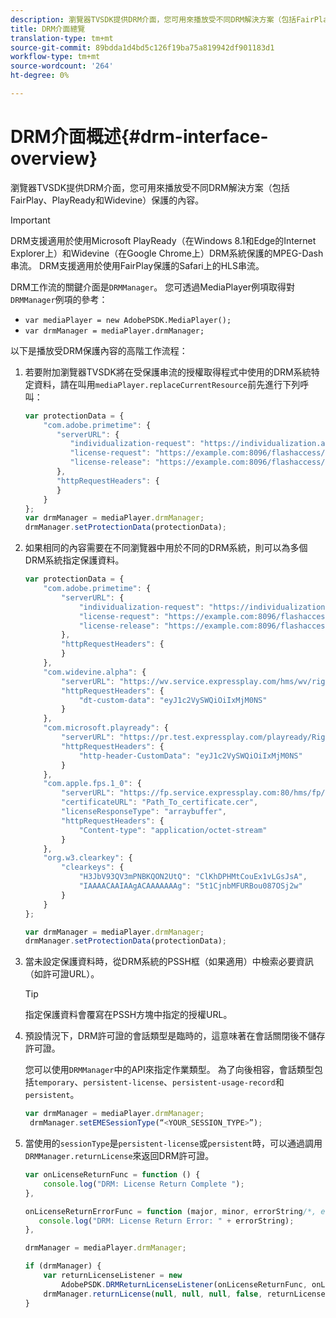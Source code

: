 ```yaml
---
description: 瀏覽器TVSDK提供DRM介面，您可用來播放受不同DRM解決方案（包括FairPlay、PlayReady和Widevine）保護的內容。
title: DRM介面總覽
translation-type: tm+mt
source-git-commit: 89bdda1d4bd5c126f19ba75a819942df901183d1
workflow-type: tm+mt
source-wordcount: '264'
ht-degree: 0%

---
```



# DRM介面概述{#drm-interface-overview}

瀏覽器TVSDK提供DRM介面，您可用來播放受不同DRM解決方案（包括FairPlay、PlayReady和Widevine）保護的內容。

<!--<a id="section_59994F2059B245E996E0776214804A0A"></a>-->

>[!IMPORTANT]
>
>DRM支援適用於使用Microsoft PlayReady（在Windows 8.1和Edge的Internet Explorer上）和Widevine（在Google Chrome上）DRM系統保護的MPEG-Dash串流。 DRM支援適用於使用FairPlay保護的Safari上的HLS串流。

DRM工作流的關鍵介面是`DRMManager`。 您可透過MediaPlayer例項取得對`DRMManager`例項的參考：

* `var mediaPlayer = new AdobePSDK.MediaPlayer();`
* `var drmManager = mediaPlayer.drmManager;`

<!--<a id="section_B7E8AD9A4D4F4BD9BA2A67ABC135D6F9"></a>-->

以下是播放受DRM保護內容的高階工作流程：

1. 若要附加瀏覽器TVSDK將在受保護串流的授權取得程式中使用的DRM系統特定資料，請在叫用`mediaPlayer.replaceCurrentResource`前先進行下列呼叫：

   ```js
   var protectionData = { 
       "com.adobe.primetime": { 
          "serverURL": { 
             "individualization-request": "https://individualization.adobe.com/flashaccess/i15n/v5", 
             "license-request": "https://example.com:8096/flashaccess/req", 
             "license-release": "https://example.com:8096/flashaccess/req" 
          }, 
          "httpRequestHeaders": { 
          } 
       } 
   }; 
   var drmManager = mediaPlayer.drmManager; 
   drmManager.setProtectionData(protectionData);
   ```

1. 如果相同的內容需要在不同瀏覽器中用於不同的DRM系統，則可以為多個DRM系統指定保護資料。

   ```js
   var protectionData = { 
       "com.adobe.primetime": { 
           "serverURL": { 
               "individualization-request": "https://individualization.adobe.com/flashaccess/i15n/v5", 
               "license-request": "https://example.com:8096/flashaccess/req", 
               "license-release": "https://example.com:8096/flashaccess/req" 
           }, 
           "httpRequestHeaders": { 
           } 
       }, 
       "com.widevine.alpha": { 
           "serverURL": "https://wv.service.expressplay.com/hms/wv/rights/?ExpressPlayToken=<token value>", 
           "httpRequestHeaders": { 
               "dt-custom-data": "eyJ1c2VySWQiOiIxMjM0NS" 
           } 
       }, 
       "com.microsoft.playready": { 
           "serverURL": "https://pr.test.expressplay.com/playready/RightsManager.asmx?ExpressPlayToken=<token value>", 
           "httpRequestHeaders": { 
               "http-header-CustomData": "eyJ1c2VySWQiOiIxMjM0NS" 
           } 
       }, 
       "com.apple.fps.1_0": { 
           "serverURL": "https://fp.service.expressplay.com:80/hms/fp/rights/?ExpressPlayToken=<token value>", 
           "certificateURL": "Path_To_certificate.cer", 
           "licenseResponseType": "arraybuffer", 
           "httpRequestHeaders": { 
               "Content-type": "application/octet-stream" 
           } 
       }, 
       "org.w3.clearkey": { 
           "clearkeys": { 
               "H3JbV93QV3mPNBKQON2UtQ": "ClKhDPHMtCouEx1vLGsJsA", 
               "IAAAACAAIAAgACAAAAAAAg": "5t1CjnbMFURBou087OSj2w" 
           } 
       } 
   }; 
   
   var drmManager = mediaPlayer.drmManager; 
   drmManager.setProtectionData(protectionData);
   ```

1. 當未設定保護資料時，從DRM系統的PSSH框（如果適用）中檢索必要資訊（如許可證URL）。

   >[!TIP]
   >
   >指定保護資料會覆寫在PSSH方塊中指定的授權URL。

1. 預設情況下，DRM許可證的會話類型是臨時的，這意味著在會話關閉後不儲存許可證。

   您可以使用`DRMManager`中的API來指定作業類型。  為了向後相容，會話類型包括`temporary`、`persistent-license`、`persistent-usage-record`和`persistent`。

   ```js
   var drmManager = mediaPlayer.drmManager; 
    drmManager.setEMESessionType(“<YOUR_SESSION_TYPE>”); 
   ```

1. 當使用的`sessionType`是`persistent-license`或`persistent`時，可以通過調用`DRMManager.returnLicense`來返回DRM許可證。

   ```js
   var onLicenseReturnFunc = function () { 
       console.log("DRM: License Return Complete "); 
   }, 
   
   onLicenseReturnErrorFunc = function (major, minor, errorString/*, errorServerUrl*/) { 
      console.log("DRM: License Return Error: " + errorString); 
   }, 
   
   drmManager = mediaPlayer.drmManager; 
   
   if (drmManager) { 
       var returnLicenseListener = new  
           AdobePSDK.DRMReturnLicenseListener(onLicenseReturnFunc, onLicenseReturnErrorFunc); 
       drmManager.returnLicense(null, null, null, false, returnLicenseListener, drmLicense.session); 
   }
   ```

